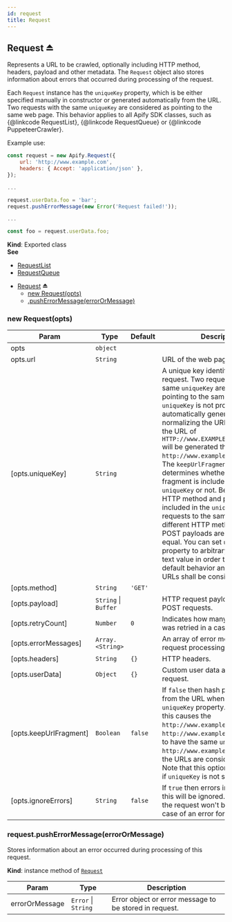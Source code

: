 ```yaml
---
id: request
title: Request
---
```

<a name="exp_module_Request--Request"></a>

## Request ⏏
Represents a URL to be crawled, optionally including HTTP method, headers, payload and other metadata.
The `Request` object also stores information about errors that occurred during processing of the request.

Each `Request` instance has the `uniqueKey` property, which is be either specified
manually in constructor or generated automatically from the URL. Two requests with the same `uniqueKey`
are considered as pointing to the same web page. This behavior applies to all Apify SDK classes,
such as {@linkcode RequestList}, {@linkcode RequestQueue} or {@linkcode PuppeteerCrawler}.

Example use:

```javascript
const request = new Apify.Request({
    url: 'http://www.example.com',
    headers: { Accept: 'application/json' },
});

...

request.userData.foo = 'bar';
request.pushErrorMessage(new Error('Request failed!'));

...

const foo = request.userData.foo;
```

**Kind**: Exported class  
**See**

- [RequestList](RequestList)
- [RequestQueue](#RequestQueue)

* [Request](#exp_module_Request--Request) ⏏
    * [new Request(opts)](#new_module_Request--Request_new)
    * [.pushErrorMessage(errorOrMessage)](#module_Request--Request+pushErrorMessage)

<a name="new_module_Request--Request_new"></a>

### new Request(opts)

| Param | Type | Default | Description |
| --- | --- | --- | --- |
| opts | <code>object</code> |  |  |
| opts.url | <code>String</code> |  | URL of the web page to crawl. |
| [opts.uniqueKey] | <code>String</code> |  | A unique key identifying the request. Two requests with the same `uniqueKey` are considered as pointing to the same URL. If `uniqueKey` is not provided, then it is automatically generated by normalizing the URL. For example, the URL of `HTTP://www.EXAMPLE.com/something/` will be generated the `uniqueKey` of `http://www.example.com/something`. The `keepUrlFragment` option determines whether URL hash fragment is included in the `uniqueKey` or not. Beware that the HTTP method and payload is not included in the `uniqueKey`, so requests to the same URL but with different HTTP methods or different POST payloads are all considered equal. You can set `uniqueKey` property to arbitrary non-empty text value in order to override the default behavior and specify which URLs shall be considered equal. |
| [opts.method] | <code>String</code> | <code>&#x27;GET&#x27;</code> |  |
| [opts.payload] | <code>String</code> \| <code>Buffer</code> |  | HTTP request payload, e.g. for POST requests. |
| [opts.retryCount] | <code>Number</code> | <code>0</code> | Indicates how many times the URL was retried in a case of error. |
| [opts.errorMessages] | <code>Array.&lt;String&gt;</code> |  | An array of error messages from request processing. |
| [opts.headers] | <code>String</code> | <code>{}</code> | HTTP headers. |
| [opts.userData] | <code>Object</code> | <code>{}</code> | Custom user data assigned to the request. |
| [opts.keepUrlFragment] | <code>Boolean</code> | <code>false</code> | If `false` then hash part is removed from the URL when computing the `uniqueKey` property.   For example, this causes the `http://www.example.com#foo` and `http://www.example.com#bar` URLs   to have the same `uniqueKey` of `http://www.example.com` and thus the URLs are considered equal.   Note that this option only has effect if `uniqueKey` is not set. |
| [opts.ignoreErrors] | <code>String</code> | <code>false</code> | If `true` then errors in processing of this will be ignored.   For example, the request won't be retried in a case of an error for example. |

<a name="module_Request--Request+pushErrorMessage"></a>

### request.pushErrorMessage(errorOrMessage)
Stores information about an error occurred during processing of this request.

**Kind**: instance method of [<code>Request</code>](#exp_module_Request--Request)  

| Param | Type | Description |
| --- | --- | --- |
| errorOrMessage | <code>Error</code> \| <code>String</code> | Error object or error message to be stored in request. |

